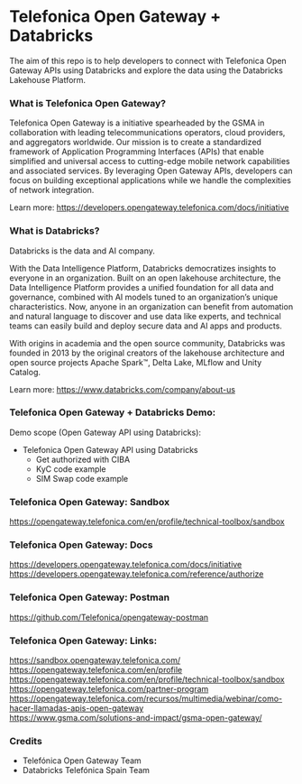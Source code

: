 # Telefonica Open Gateway + Databricks

The aim of this repo is to help developers to connect with Telefonica Open Gateway APIs using Databricks and explore the data using the Databricks Lakehouse Platform.  

### What is Telefonica Open Gateway?
Telefonica Open Gateway is a initiative spearheaded by the GSMA in collaboration with leading telecommunications operators, cloud providers, and aggregators worldwide. Our mission is to create a standardized framework of Application Programming Interfaces (APIs) that enable simplified and universal access to cutting-edge mobile network capabilities and associated services. By leveraging Open Gateway APIs, developers can focus on building exceptional applications while we handle the complexities of network integration.

Learn more: https://developers.opengateway.telefonica.com/docs/initiative

### What is Databricks? 
Databricks is the data and AI company.<BR>

With the Data Intelligence Platform, Databricks democratizes insights to everyone in an organization. Built on an open lakehouse architecture, the Data Intelligence Platform provides a unified foundation for all data and governance, combined with AI models tuned to an organization’s unique characteristics. Now, anyone in an organization can benefit from automation and natural language to discover and use data like experts, and technical teams can easily build and deploy secure data and AI apps and products.<BR>

With origins in academia and the open source community, Databricks was founded in 2013 by the original creators of the lakehouse architecture and open source projects Apache Spark™, Delta Lake, MLflow and Unity Catalog. <BR>

Learn more: https://www.databricks.com/company/about-us <BR>

### Telefonica Open Gateway + Databricks Demo:
Demo scope (Open Gateway API using Databricks):
* Telefonica Open Gateway API using Databricks
  * Get authorized with CIBA
  * KyC code example
  * SIM Swap code example

### Telefonica Open Gateway: Sandbox 
https://opengateway.telefonica.com/en/profile/technical-toolbox/sandbox<BR>

### Telefonica Open Gateway: Docs
https://developers.opengateway.telefonica.com/docs/initiative<BR>
https://developers.opengateway.telefonica.com/reference/authorize<BR>

### Telefonica Open Gateway: Postman 
https://github.com/Telefonica/opengateway-postman

### Telefonica Open Gateway: Links:
https://sandbox.opengateway.telefonica.com/<BR>
https://opengateway.telefonica.com/en/profile<BR>
https://opengateway.telefonica.com/en/profile/technical-toolbox/sandbox<BR>
https://opengateway.telefonica.com/partner-program<BR>
https://opengateway.telefonica.com/recursos/multimedia/webinar/como-hacer-llamadas-apis-open-gateway<BR>
https://www.gsma.com/solutions-and-impact/gsma-open-gateway/<BR>

### Credits 
- Telefónica Open Gateway Team
- Databricks Telefónica Spain Team
